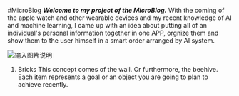 #MicroBlog
**_Welcome to my project of the MicroBlog._**
With the coming of the apple watch and other wearable devices and my recent knowledge of AI and machine learning, I came up with an idea about putting all of an individual's personal information together in one APP, orgnize them and show them to the user himself in a smart order arranged by AI system.

![输入图片说明](http://cf.ltkcdn.net/cats/images/std/141685-425x283-blackcat300.jpg "在这里输入图片标题")

1. Bricks
This concept comes of the wall. Or furthermore, the beehive. Each item represents a goal or an object you are going to plan to achieve recently.